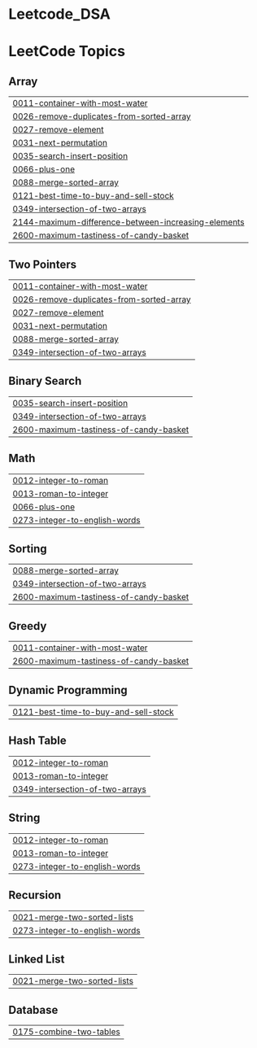 # Leetcode_DSA
<!---LeetCode Topics Start-->
# LeetCode Topics
## Array
|  |
| ------- |
| [0011-container-with-most-water](https://github.com/malav0512/Leetcode_DSA/tree/master/0011-container-with-most-water) |
| [0026-remove-duplicates-from-sorted-array](https://github.com/malav0512/Leetcode_DSA/tree/master/0026-remove-duplicates-from-sorted-array) |
| [0027-remove-element](https://github.com/malav0512/Leetcode_DSA/tree/master/0027-remove-element) |
| [0031-next-permutation](https://github.com/malav0512/Leetcode_DSA/tree/master/0031-next-permutation) |
| [0035-search-insert-position](https://github.com/malav0512/Leetcode_DSA/tree/master/0035-search-insert-position) |
| [0066-plus-one](https://github.com/malav0512/Leetcode_DSA/tree/master/0066-plus-one) |
| [0088-merge-sorted-array](https://github.com/malav0512/Leetcode_DSA/tree/master/0088-merge-sorted-array) |
| [0121-best-time-to-buy-and-sell-stock](https://github.com/malav0512/Leetcode_DSA/tree/master/0121-best-time-to-buy-and-sell-stock) |
| [0349-intersection-of-two-arrays](https://github.com/malav0512/Leetcode_DSA/tree/master/0349-intersection-of-two-arrays) |
| [2144-maximum-difference-between-increasing-elements](https://github.com/malav0512/Leetcode_DSA/tree/master/2144-maximum-difference-between-increasing-elements) |
| [2600-maximum-tastiness-of-candy-basket](https://github.com/malav0512/Leetcode_DSA/tree/master/2600-maximum-tastiness-of-candy-basket) |
## Two Pointers
|  |
| ------- |
| [0011-container-with-most-water](https://github.com/malav0512/Leetcode_DSA/tree/master/0011-container-with-most-water) |
| [0026-remove-duplicates-from-sorted-array](https://github.com/malav0512/Leetcode_DSA/tree/master/0026-remove-duplicates-from-sorted-array) |
| [0027-remove-element](https://github.com/malav0512/Leetcode_DSA/tree/master/0027-remove-element) |
| [0031-next-permutation](https://github.com/malav0512/Leetcode_DSA/tree/master/0031-next-permutation) |
| [0088-merge-sorted-array](https://github.com/malav0512/Leetcode_DSA/tree/master/0088-merge-sorted-array) |
| [0349-intersection-of-two-arrays](https://github.com/malav0512/Leetcode_DSA/tree/master/0349-intersection-of-two-arrays) |
## Binary Search
|  |
| ------- |
| [0035-search-insert-position](https://github.com/malav0512/Leetcode_DSA/tree/master/0035-search-insert-position) |
| [0349-intersection-of-two-arrays](https://github.com/malav0512/Leetcode_DSA/tree/master/0349-intersection-of-two-arrays) |
| [2600-maximum-tastiness-of-candy-basket](https://github.com/malav0512/Leetcode_DSA/tree/master/2600-maximum-tastiness-of-candy-basket) |
## Math
|  |
| ------- |
| [0012-integer-to-roman](https://github.com/malav0512/Leetcode_DSA/tree/master/0012-integer-to-roman) |
| [0013-roman-to-integer](https://github.com/malav0512/Leetcode_DSA/tree/master/0013-roman-to-integer) |
| [0066-plus-one](https://github.com/malav0512/Leetcode_DSA/tree/master/0066-plus-one) |
| [0273-integer-to-english-words](https://github.com/malav0512/Leetcode_DSA/tree/master/0273-integer-to-english-words) |
## Sorting
|  |
| ------- |
| [0088-merge-sorted-array](https://github.com/malav0512/Leetcode_DSA/tree/master/0088-merge-sorted-array) |
| [0349-intersection-of-two-arrays](https://github.com/malav0512/Leetcode_DSA/tree/master/0349-intersection-of-two-arrays) |
| [2600-maximum-tastiness-of-candy-basket](https://github.com/malav0512/Leetcode_DSA/tree/master/2600-maximum-tastiness-of-candy-basket) |
## Greedy
|  |
| ------- |
| [0011-container-with-most-water](https://github.com/malav0512/Leetcode_DSA/tree/master/0011-container-with-most-water) |
| [2600-maximum-tastiness-of-candy-basket](https://github.com/malav0512/Leetcode_DSA/tree/master/2600-maximum-tastiness-of-candy-basket) |
## Dynamic Programming
|  |
| ------- |
| [0121-best-time-to-buy-and-sell-stock](https://github.com/malav0512/Leetcode_DSA/tree/master/0121-best-time-to-buy-and-sell-stock) |
## Hash Table
|  |
| ------- |
| [0012-integer-to-roman](https://github.com/malav0512/Leetcode_DSA/tree/master/0012-integer-to-roman) |
| [0013-roman-to-integer](https://github.com/malav0512/Leetcode_DSA/tree/master/0013-roman-to-integer) |
| [0349-intersection-of-two-arrays](https://github.com/malav0512/Leetcode_DSA/tree/master/0349-intersection-of-two-arrays) |
## String
|  |
| ------- |
| [0012-integer-to-roman](https://github.com/malav0512/Leetcode_DSA/tree/master/0012-integer-to-roman) |
| [0013-roman-to-integer](https://github.com/malav0512/Leetcode_DSA/tree/master/0013-roman-to-integer) |
| [0273-integer-to-english-words](https://github.com/malav0512/Leetcode_DSA/tree/master/0273-integer-to-english-words) |
## Recursion
|  |
| ------- |
| [0021-merge-two-sorted-lists](https://github.com/malav0512/Leetcode_DSA/tree/master/0021-merge-two-sorted-lists) |
| [0273-integer-to-english-words](https://github.com/malav0512/Leetcode_DSA/tree/master/0273-integer-to-english-words) |
## Linked List
|  |
| ------- |
| [0021-merge-two-sorted-lists](https://github.com/malav0512/Leetcode_DSA/tree/master/0021-merge-two-sorted-lists) |
## Database
|  |
| ------- |
| [0175-combine-two-tables](https://github.com/malav0512/Leetcode_DSA/tree/master/0175-combine-two-tables) |
<!---LeetCode Topics End-->